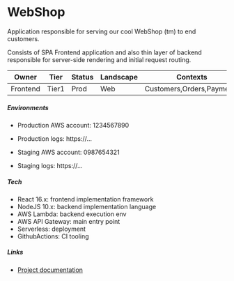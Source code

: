 # WebShop

Application responsible for serving our cool WebShop (tm) to end customers.

Consists of SPA Frontend application and also thin layer of backend
responsible for server-side rendering and initial request routing.

Owner|Tier|Status|Landscape|Contexts
---|---|---|---|---
Frontend|Tier1|Prod|Web|Customers,Orders,Payments

##### Environments

- Production AWS account: 1234567890
- Production logs: https://...



- Staging AWS account: 0987654321
- Staging logs: https://...

##### Tech

- React 16.x: frontend implementation framework
- NodeJS 10.x: backend implementation language
- AWS Lambda: backend execution env
- AWS API Gateway: main entry point
- Serverless: deployment
- GithubActions: CI tooling

##### Links

- [Project documentation](https://www.projectconnections.com/knowhow/burning-questions/what-is-project-documentation.html)
